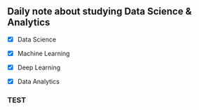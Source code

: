 ## Daily note about studying Data Science & Analytics
* [x] Data Science

+ [x] Machine Learning

- [x] Deep Learning

- [x] Data Analytics

### TEST
